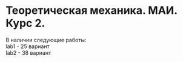 # Теоретическая механика. МАИ. Курс 2.
В наличии следующие работы:  
lab1 - 25 вариант  
lab2 - 38 вариант  

